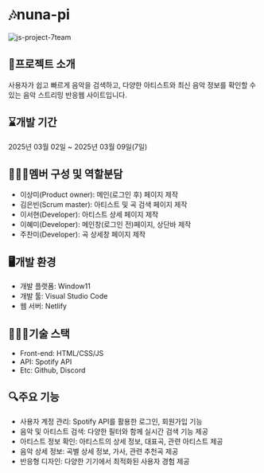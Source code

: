 # 🎶nuna-pi
![js-project-7team](https://github.com/user-attachments/assets/56f3e8ee-9b1d-45ea-ac51-f78ae64f03f7)

## 📁프로젝트 소개
사용자가 쉽고 빠르게 음악을 검색하고, 다양한 아티스트와 최신 음악 정보를 확인할 수 있는 음악 스트리밍 반응웹 사이트입니다.

## ⌛개발 기간
2025년 03월 02일 ~ 2025년 03월 09일(7일)

## 👩🏻‍💻멤버 구성 및 역할분담
- 이상미(Product owner): 메인(로그인 후) 페이지 제작
- 김은빈(Scrum master): 아티스트 및 곡 검색 페이지 제작
- 이서현(Developer): 아티스트 상세 페이지 제작
- 이혜미(Developer): 메인창(로그인 전)페이지, 상단바 제작
- 주찬미(Developer): 곡 상세창 페이지 제작

## 🖥️개발 환경
- 개발 플랫폼: Window11
- 개발 툴: Visual Studio Code
- 웹 서버: Netlify

## 👩🏻‍🔧기술 스택
- Front-end: HTML/CSS/JS
- API: Spotify API
- Etc: Github, Discord

## 🔍주요 기능
- 사용자 계정 관리: Spotify API를 활용한 로그인, 회원가입 기능
- 음악 및 아티스트 검색: 다양한 필터와 함께 실시간 검색 기능 제공
- 아티스트 정보 확인: 아티스트의 상세 정보, 대표곡, 관련 아티스트 제공
- 음악 상세 정보: 곡별 상세 정보, 가사, 관련 추천곡 제공
- 반응형 디자인: 다양한 기기에서 최적화된 사용자 경험 제공
